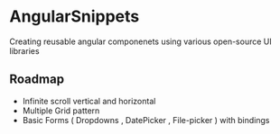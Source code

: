# AngularSnippets
Creating reusable angular componenets using various open-source UI libraries

## Roadmap
- Infinite scroll vertical and horizontal
- Multiple Grid pattern
- Basic Forms ( Dropdowns , DatePicker , File-picker ) with bindings 
